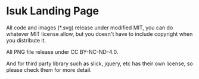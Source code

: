 # Isuk Landing Page

All code and images (*.svg) release under modified MIT, you can do whatever MIT license allow, but you doesn't have to include copyright when you distribute it.

All PNG file release under CC BY-NC-ND-4.0.

And for third party library such as slick, jquery, etc has their own license, so please check them for more detail.
